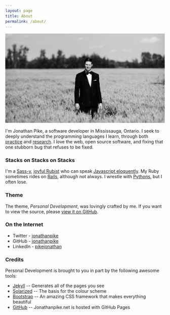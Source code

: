 ```yaml
---
layout: page
title: About
permalink: /about/
---
```


<img class="img-responsive" src="/assets/jonathan.jpg">

I'm Jonathan Pike, a software developer in Mississauga, Ontario. I seek to deeply understand the programming languages I learn, through both [practice](http://jonathanpike.net/2015/09/26/Always-Be-Coding.html) and [research](http://jonathanpike.net/2015/11/24/Smooth-Ruby-Operators.html). I love the web, open source software, and fixing that one stubborn bug that refuses to be fixed. 

### Stacks on Stacks on Stacks

I'm a [Sass-y](http://sass-lang.com), [joyful Rubist](https://www.ruby-lang.org/en/) who can speak [Javascript eloquently](https://www.javascript.com). My Ruby sometimes rides on [Rails](http://rubyonrails.org), although not always.  I wrestle with [Pythons](https://www.python.org), but I often lose. 

### Theme

The theme, _Personal Development_, was lovingly crafted by me.  If you want to view the source, please [view it on GitHub](https://github.com/jonathanpike/jonathanpike.github.io).

### On the Internet

- Twitter - [jonathanpike](https://twitter.com/jonathanpike)
- GitHub - [jonathanpike](https://github.com/jonathanpike)
- LinkedIn - [pikejonathan](https://ca.linkedin.com/in/pikejonathan)

### Credits

Personal Development is brought to you in part by the following awesome tools: 

- [Jekyll](http://jekyllrb.com/) -- Generates all of the pages you see
- [Solarized](http://ethanschoonover.com/solarized) -- The basis for the colour scheme
- [Bootstrap](http://getbootstrap.com/) -- An amazing CSS framework that makes everything beautiful
- [GitHub](https://github.com/jonathanpike/jonathanpike.github.io) -- Jonathanpike.net is hosted with GitHub Pages

<br />

